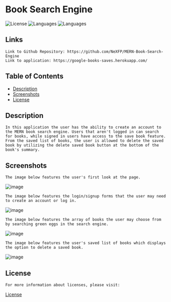 # Book Search Engine
![License](https://img.shields.io/badge/License-MIT-blue.svg "License Badge")
![Languages](https://img.shields.io/badge/JS-Javascript-yellow "Javascript")
![Languages](https://img.shields.io/badge/JSX-React-orange "React")

## Links
    Link to Github Repository: https://github.com/NeXFP/MERN-Book-Search-Engine
    Link to application: https://google-books-saves.herokuapp.com/

## Table of Contents
* [Description](#description)
* [Screenshots](#screenshots)
* [License](#license)

## Description

    In this application the user has the ability to create an account to the MERN book search engine. Users that aren't logged in can search for books, while signed in users have access to the save book feature. From the saved list of books, the user is allowed to delete the saved book by utilizing the delete saved book button at the bottom of the book's summary.

## Screenshots 
    The image below features the user's first look at the page.
![image](https://user-images.githubusercontent.com/88305762/151688678-f1241ed3-3f4b-474a-af66-8f4b5231e321.png)

    The image below features the login/signup forms that the user may need to create an account or log in.
![image](https://user-images.githubusercontent.com/88305762/151688735-51972611-a54c-4964-8bfc-7c91ae19efe8.png)

    The image below features the array of books the user may choose from by searching green eggs in the search engine.
![image](https://user-images.githubusercontent.com/88305762/151688713-30459b1c-919b-4fd0-83d4-a22858b90a12.png)

    The image below features the user's saved list of books which displays the option to delete a saved book.
![image](https://user-images.githubusercontent.com/88305762/151688759-14125b98-d20b-4aa4-a7b6-95df284fc501.png)


## License 
    For more information about licenses, please visit:
[License](https://opensource.org/licenses/MIT)

